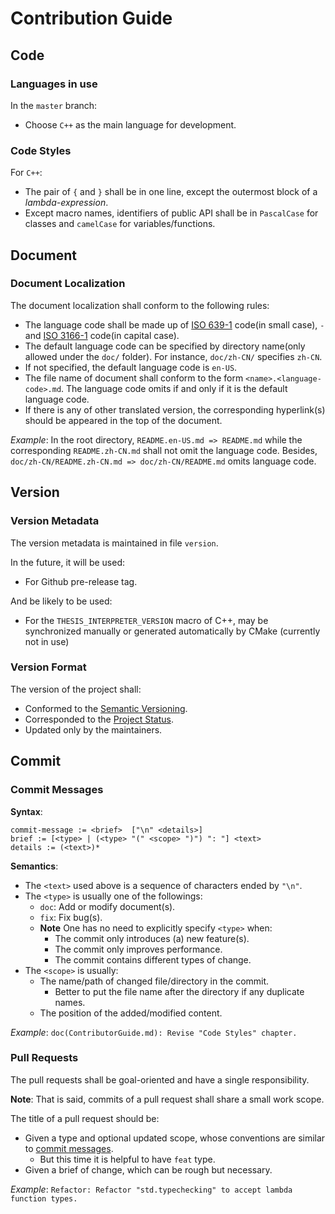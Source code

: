 # Contribution Guide

## Code

### Languages in use

In the `master` branch:

- Choose `C++` as the main language for development.

### Code Styles

For `C++`:

- The pair of `{` and `}` shall be in one line, except the outermost block of a *lambda-expression*.
- Except macro names, identifiers of public API shall be in `PascalCase` for classes and `camelCase` for variables/functions.

## Document

### Document Localization

The document localization shall conform to the following rules:

- The language code shall be made up of [ISO 639-1](https://en.wikipedia.org/wiki/ISO_639-1) code(in small case), `-` and [ISO 3166-1](https://en.wikipedia.org/wiki/ISO_3166-1) code(in capital case).
- The default language code can be specified by directory name(only allowed under the `doc/` folder). For instance, `doc/zh-CN/` specifies `zh-CN`.
- If not specified, the default language code is `en-US`.
- The file name of document shall conform to the form `<name>.<language-code>.md`. The language code omits if and only if it is the default language code.
- If there is any of other translated version, the corresponding hyperlink(s) should be appeared in the top of the document.

*Example*: In the root directory, `README.en-US.md => README.md` while the corresponding `README.zh-CN.md` shall not omit the language code. Besides, `doc/zh-CN/README.zh-CN.md => doc/zh-CN/README.md` omits language code.

## Version

### Version Metadata

The version metadata is maintained in file `version`.

In the future, it will be used:

- For Github pre-release tag.

And be likely to be used:

- For the `THESIS_INTERPRETER_VERSION` macro of C++, may be synchronized manually or generated automatically by CMake (currently not in use)

### Version Format

The version of the project shall:

- Conformed to the [Semantic Versioning](https://semver.org/).
- Corresponded to the [Project Status](./ProjectStatus.md).
- Updated only by the maintainers.

## Commit

### Commit Messages

**Syntax**:

```bnf
commit-message := <brief>  ["\n" <details>]
brief := [<type> | (<type> "(" <scope> ")") ": "] <text>
details := (<text>)*
```

**Semantics**:

- The `<text>` used above is a sequence of characters ended by `"\n"`.
- The `<type>` is usually one of the followings:
  - `doc`: Add or modify document(s).
  - `fix`: Fix bug(s).
  - **Note** One has no need to explicitly specify `<type>` when:
    - The commit only introduces (a) new feature(s).
    - The commit only improves performance.
    - The commit contains different types of change.
- The `<scope>` is usually:
  - The name/path of changed file/directory in the commit.
    - Better to put the file name after the directory if any duplicate names.
  - The position of the added/modified content.

*Example*: `doc(ContributorGuide.md): Revise "Code Styles" chapter.`

### Pull Requests

The pull requests shall be goal-oriented and have a single responsibility.

**Note**: That is said, commits of a pull request shall share a small work scope.

The title of a pull request should be:

- Given a type and optional updated scope, whose conventions are similar to [commit messages](#commit-messages).
  - But this time it is helpful to have `feat` type.
- Given a brief of change, which can be rough but necessary.

*Example*: `Refactor: Refactor "std.typechecking" to accept lambda function types.`
